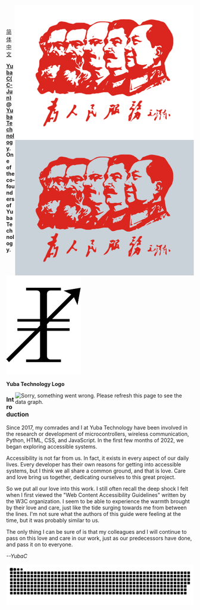 <img align="right" alt="Serve the people!" width="480px" title="Serve the people!" src="images/serve-the-people.svg#gh-light-mode-only"><br>

<img align="right" alt="Serve the people!" width="480px" title="Serve the people!" src="images/serve-the-people-night.svg#gh-dark-mode-only"><br>

[简体中文](./README.md)

**[YubaC(C-Jun)](https://www.github.com/YubaC)@[Yuba Technology](https://www.github.com/Yuba-Technology). One of the co-founders of Yuba Technology.**

<picture>
  <source media="(prefers-color-scheme: dark)" srcset="images/logo-night.svg">
  <source media="(prefers-color-scheme: light)" srcset="images/logo.svg">
  <img width="200px" alt="Yuba Technology logo" src="images/logo.svg">
</picture>

**Yuba Technology Logo**

<img align="right" alt="Sorry, something went wrong. Please refresh this page to see the data graph." width="480px" title="Metrics-img" src="https://metrics.lecoq.io/YubaC?template=classic&base=header%2C%20activity%2C%20community%2C%20repositories%2C%20metadata&base.indepth=false&base.hireable=false&base.skip=false&config.timezone=Asia%2FShanghai">

### Introduction

Since 2017, my comrades and I at Yuba Technology have been involved in the research or development of microcontrollers, wireless communication, Python, HTML, CSS, and JavaScript. In the first few months of 2022, we began exploring accessible systems.

Accessibility is not far from us. In fact, it exists in every aspect of our daily lives. Every developer has their own reasons for getting into accessible systems, but I think we all share a common ground, and that is love. Care and love bring us together, dedicating ourselves to this great project.

So we put all our love into this work. I still often recall the deep shock I felt when I first viewed the "Web Content Accessibility Guidelines" written by the W3C organization. I seem to be able to experience the warmth brought by their love and care, just like the tide surging towards me from between the lines. I'm not sure what the authors of this guide were feeling at the time, but it was probably similar to us.

The only thing I can be sure of is that my colleagues and I will continue to pass on this love and care in our work, just as our predecessors have done, and pass it on to everyone.

_--YubaC_

<picture>
  <source media="(prefers-color-scheme: dark)" srcset="[github-snake-dark.svg](https://raw.githubusercontent.com/YubaC/YubaC/sanke-animation/github-contribution-grid-snake-dark.svg)">
  <source media="(prefers-color-scheme: light)" srcset="[github-snake.svg](https://raw.githubusercontent.com/YubaC/YubaC/sanke-animation/github-contribution-grid-snake.svg)">
  <img alt="github-snake" src="https://raw.githubusercontent.com/YubaC/YubaC/sanke-animation/github-contribution-grid-snake.svg">
</picture>

<!---
YubaC/YubaC is a ✨ special ✨ repository because its `README.md` (this file) appears on your GitHub profile.
You can click the Preview link to take a look at your changes.
--->
